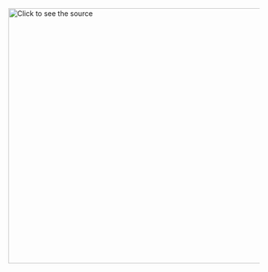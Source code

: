 <div style="display: flex; align-items: center; justify-content: center;">
  <img src="https://gregory.croisdale.us/images/disp.svg" style="width: 512px; height: 512px;" alt="Click to see the source">
</div>
